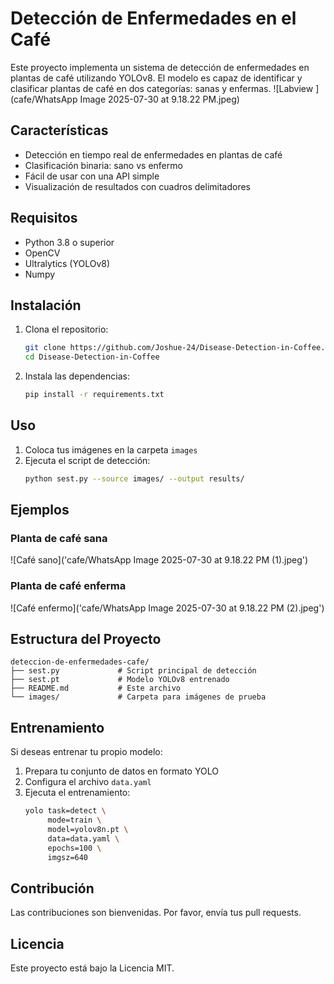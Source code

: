 # Detección de Enfermedades en el Café

Este proyecto implementa un sistema de detección de enfermedades en plantas de café utilizando YOLOv8. El modelo es capaz de identificar y clasificar plantas de café en dos categorías: sanas y enfermas.
![Labview ](cafe/WhatsApp Image 2025-07-30 at 9.18.22 PM.jpeg)

## Características

- Detección en tiempo real de enfermedades en plantas de café
- Clasificación binaria: sano vs enfermo
- Fácil de usar con una API simple
- Visualización de resultados con cuadros delimitadores

## Requisitos

- Python 3.8 o superior
- OpenCV
- Ultralytics (YOLOv8)
- Numpy

## Instalación

1. Clona el repositorio:
   ```bash
   git clone https://github.com/Joshue-24/Disease-Detection-in-Coffee.git
   cd Disease-Detection-in-Coffee
   ```

2. Instala las dependencias:
   ```bash
   pip install -r requirements.txt
   ```

## Uso

1. Coloca tus imágenes en la carpeta `images`
2. Ejecuta el script de detección:
   ```bash
   python sest.py --source images/ --output results/
   ```

## Ejemplos

### Planta de café sana
![Café sano]('cafe/WhatsApp Image 2025-07-30 at 9.18.22 PM (1).jpeg')

### Planta de café enferma
![Café enfermo]('cafe/WhatsApp Image 2025-07-30 at 9.18.22 PM (2).jpeg')

## Estructura del Proyecto

```
deteccion-de-enfermedades-cafe/
├── sest.py             # Script principal de detección
├── sest.pt             # Modelo YOLOv8 entrenado
├── README.md           # Este archivo
└── images/             # Carpeta para imágenes de prueba
```

## Entrenamiento

Si deseas entrenar tu propio modelo:

1. Prepara tu conjunto de datos en formato YOLO
2. Configura el archivo `data.yaml`
3. Ejecuta el entrenamiento:
   ```bash
   yolo task=detect \
        mode=train \
        model=yolov8n.pt \
        data=data.yaml \
        epochs=100 \
        imgsz=640
   ```

## Contribución

Las contribuciones son bienvenidas. Por favor, envía tus pull requests.

## Licencia

Este proyecto está bajo la Licencia MIT.

